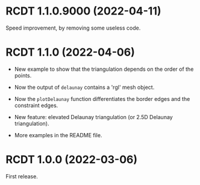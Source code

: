 # RCDT 1.1.0.9000 (2022-04-11)

Speed improvement, by removing some useless code. 


# RCDT 1.1.0 (2022-04-06)

* New example to show that the triangulation depends on the order of the points.

* Now the output of `delaunay` contains a 'rgl' mesh object.

* Now the `plotDelaunay` function differentiates the border edges and the 
constraint edges.

* New feature: elevated Delaunay triangulation (or 2.5D Delaunay triangulation).

* More examples in the README file.


# RCDT 1.0.0 (2022-03-06)

First release.
